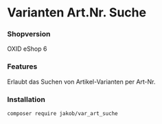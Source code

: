 Varianten Art.Nr. Suche
==============

### Shopversion
OXID eShop 6


### Features
Erlaubt das Suchen von Artikel-Varianten per Art-Nr.


### Installation
`composer require jakob/var_art_suche`
